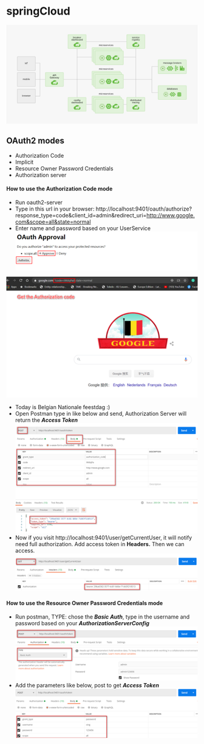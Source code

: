 # springCloud

![Alt text](eureka-server/src/pic/micro_frame.png) 


## OAuth2 modes
- Authorization Code
- Implicit
- Resource Owner Password Credentials
- Authorization server

#### How to use the Authorization Code mode
- Run oauth2-server
- Type in this url in your browser: http://localhost:9401/oauth/authorize?response_type=code&client_id=admin&redirect_uri=http://www.google.com&scope=all&state=normal 
- Enter name and password based on your UserService
![Alt text](eureka-server/src/pic/OAuth_approval.png) 

![Alt text](eureka-server/src/pic/redirect_google.png) 
- Today is Belgian Nationale feestdag :)
- Open Postman type in like below and send, Authorization Server will return the **_Access Token_**
![Alt text](eureka-server/src/pic/postman_auth.png) 
- Now if you visit http://localhost:9401/user/getCurrentUser, it will notify need full authorization. Add access token in **Headers.** Then we can access. 
![Alt text](eureka-server/src/pic/add_token.png) 

#### How to use the Resource Owner Password Credentials mode
- Run postman, TYPE: chose the **_Basic Auth_**, type in the username and password based on your **_AuthorizationServerConfig_**
![Alt text](eureka-server/src/pic/password.png) 
- Add the parameters like below, post to get **_Access Token_**
![Alt text](eureka-server/src/pic/body.png) 








